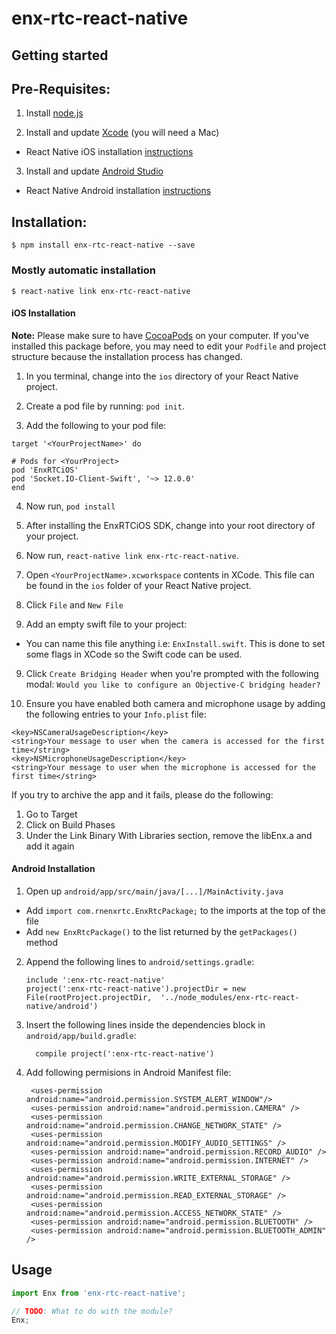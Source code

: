 # enx-rtc-react-native

## Getting started

## Pre-Requisites:

1. Install [node.js](https://nodejs.org/)

2. Install and update [Xcode](https://developer.apple.com/xcode/) (you will need a Mac)
* React Native iOS installation [instructions](https://facebook.github.io/react-native/docs/getting-started.html)

3. Install and update [Android Studio](https://developer.android.com/studio/index.html)
* React Native Android installation [instructions](https://facebook.github.io/react-native/docs/getting-started.html)

## Installation:

`$ npm install enx-rtc-react-native --save`

### Mostly automatic installation

`$ react-native link enx-rtc-react-native`


#### iOS Installation
**Note:** Please make sure to have [CocoaPods](https://cocoapods.org/) on your computer.
If you've installed this package before, you may need to edit your `Podfile` and project structure because the installation process has changed.
1. In you terminal, change into the `ios` directory of your React Native project.

2. Create a pod file by running: `pod init`.

3. Add the following to your pod file:

```
target '<YourProjectName>' do

# Pods for <YourProject>
pod 'EnxRTCiOS'
pod 'Socket.IO-Client-Swift', '~> 12.0.0'
end

```

4. Now run, `pod install`

5. After installing the EnxRTCiOS  SDK, change into your root directory of your project.

6. Now run, `react-native link enx-rtc-react-native`.

7. Open `<YourProjectName>.xcworkspace` contents in XCode. This file can be found in the `ios` folder of your React Native project. 

7. Click `File` and `New File`

8. Add an empty swift file to your project:
* You can name this file anything i.e: `EnxInstall.swift`. This is done to set some flags in XCode so the Swift code can be used.

9. Click `Create Bridging Header` when you're prompted with the following modal: `Would you like to configure an Objective-C bridging header?`

10. Ensure you have enabled both camera and microphone usage by adding the following entries to your `Info.plist` file:

```
<key>NSCameraUsageDescription</key>
<string>Your message to user when the camera is accessed for the first time</string>
<key>NSMicrophoneUsageDescription</key>
<string>Your message to user when the microphone is accessed for the first time</string>
```

If you try to archive the app and it fails, please do the following:

1. Go to Target
2. Click on Build Phases
3. Under the Link Binary With Libraries section, remove the libEnx.a and add it again 


#### Android Installation

1. Open up `android/app/src/main/java/[...]/MainActivity.java`
  - Add `import com.rnenxrtc.EnxRtcPackage;` to the imports at the top of the file
  - Add `new EnxRtcPackage()` to the list returned by the `getPackages()` method
2. Append the following lines to `android/settings.gradle`:
  	```
  	include ':enx-rtc-react-native'
  	project(':enx-rtc-react-native').projectDir = new File(rootProject.projectDir, 	'../node_modules/enx-rtc-react-native/android')
  	```
3. Insert the following lines inside the dependencies block in `android/app/build.gradle`:
  	```
      compile project(':enx-rtc-react-native')
  	```
4. Add following permisions in Android Manifest file:

        <uses-permission android:name="android.permission.SYSTEM_ALERT_WINDOW"/>
        <uses-permission android:name="android.permission.CAMERA" />
        <uses-permission android:name="android.permission.CHANGE_NETWORK_STATE" />
        <uses-permission android:name="android.permission.MODIFY_AUDIO_SETTINGS" />
        <uses-permission android:name="android.permission.RECORD_AUDIO" />
        <uses-permission android:name="android.permission.INTERNET" />
        <uses-permission android:name="android.permission.WRITE_EXTERNAL_STORAGE" />
        <uses-permission android:name="android.permission.READ_EXTERNAL_STORAGE" />
        <uses-permission android:name="android.permission.ACCESS_NETWORK_STATE" />
        <uses-permission android:name="android.permission.BLUETOOTH" />
        <uses-permission android:name="android.permission.BLUETOOTH_ADMIN" />
		
## Usage
```javascript
import Enx from 'enx-rtc-react-native';

// TODO: What to do with the module?
Enx;
```
  
